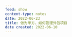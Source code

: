 ```yaml
---
feed: show
content-type: notes
date: 2022-06-23
title: 做为甲方，如何管理外包项目
date created: 2022-06-10
---
```

